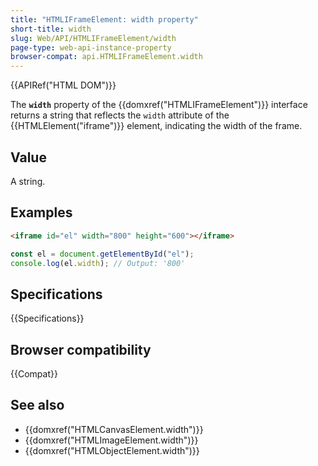 ```yaml
---
title: "HTMLIFrameElement: width property"
short-title: width
slug: Web/API/HTMLIFrameElement/width
page-type: web-api-instance-property
browser-compat: api.HTMLIFrameElement.width
---
```


{{APIRef("HTML DOM")}}

The **`width`** property of the {{domxref("HTMLIFrameElement")}} interface returns a string that reflects the `width` attribute of the {{HTMLElement("iframe")}} element, indicating the width of the frame.

## Value

A string.

## Examples

```html
<iframe id="el" width="800" height="600"></iframe>
```

```js
const el = document.getElementById("el");
console.log(el.width); // Output: '800'
```

## Specifications

{{Specifications}}

## Browser compatibility

{{Compat}}

## See also

- {{domxref("HTMLCanvasElement.width")}}
- {{domxref("HTMLImageElement.width")}}
- {{domxref("HTMLObjectElement.width")}}
